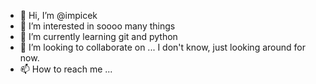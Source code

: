 - 👋 Hi, I’m @impicek
- 👀 I’m interested in soooo many things 
- 🌱 I’m currently learning git and python 
- 💞️ I’m looking to collaborate on ... I don't know, just looking around for now. 
- 📫 How to reach me ... 

<!---
impicek/impicek is a ✨ special ✨ repository because its `README.md` (this file) appears on your GitHub profile.
You can click the Preview link to take a look at your changes.
--->
